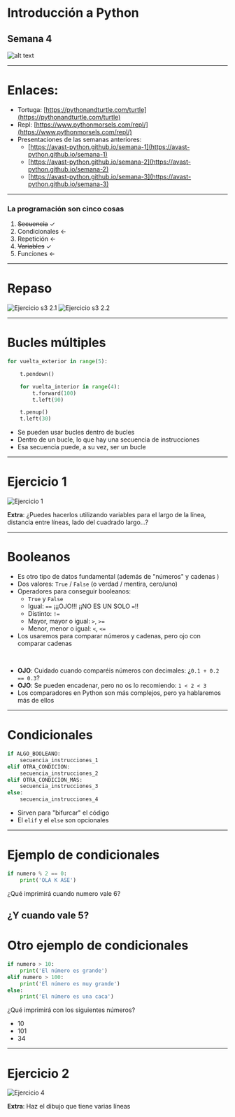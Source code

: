 

# Introducción a Python

## Semana 4
<!-- .element style="text-align:center" -->

![alt text](./img/logo2.png) <!-- .element style="margin-left: auto; margin-right: auto; display: block" -->

---

# Enlaces:


- Tortuga: [https://pythonandturtle.com/turtle](https://pythonandturtle.com/turtle)
- Repl: [https://www.pythonmorsels.com/repl/](https://www.pythonmorsels.com/repl/)
- Presentaciones de las semanas anteriores:
  - [https://avast-python.github.io/semana-1](https://avast-python.github.io/semana-1)
  - [https://avast-python.github.io/semana-2](https://avast-python.github.io/semana-2)
  - [https://avast-python.github.io/semana-3](https://avast-python.github.io/semana-3)


---

### La programación son cinco cosas

1. ~~Secuencia~~ ✓
2. Condicionales <-
3. Repetición <-
4. ~~Variables~~ ✓
5. Funciones <-

---

# Repaso

![Ejercicio s3 2.1](./img/ejercicio_s3_2_1.png) <!-- .element class="noborder center" -->
![Ejercicio s3 2.2](./img/ejercicio_s3_2_2.png) <!-- .element class="noborder center" -->


---

# Bucles múltiples

```python
for vuelta_exterior in range(5):

    t.pendown()

    for vuelta_interior in range(4):
        t.forward(100)
        t.left(90)

    t.penup()
    t.left(30)
```
<!-- .element style="font-size: 1em" -->

- Se pueden usar bucles dentro de bucles
- Dentro de un bucle, lo que hay una secuencia de instrucciones
- Esa secuencia puede, a su vez, ser un bucle

---

# Ejercicio 1

![Ejercicio 1](./img/ejercicio_s4_1.png) <!-- .element class="noborder center" -->

**Extra**: ¿Puedes hacerlos utilizando variables para el largo de la línea, distancia entre líneas, lado del cuadrado largo...?

---

# Booleanos

- Es otro tipo de datos fundamental (además de "números" y cadenas )
- Dos valores: `True` / `False` (o verdad / mentira, cero/uno)
- Operadores para conseguir booleanos:
  - `True` y `False`
  - Igual: `==` ¡¡¡OJO!!! ¡¡NO ES UN SOLO `=`!!
  - Distinto: `!=`
  - Mayor, mayor o igual: `>`, `>=`
  - Menor, menor o igual: `<`, `<=`
- Los usaremos para comparar números y cadenas, pero ojo con comparar cadenas

<br>

- **OJO**: Cuidado cuando comparéis números con decimales: ¿`0.1 + 0.2 == 0.3`?
- **OJO**: Se pueden encadenar, pero no os lo recomiendo: `1 < 2 < 3`
- Los comparadores en Python son más complejos, pero ya hablaremos más de ellos

---

# Condicionales

```python
if ALGO_BOOLEANO:
    secuencia_instrucciones_1
elif OTRA_CONDICION:
    secuencia_instrucciones_2
elif OTRA_CONDICION_MAS:
    secuencia_instrucciones_3
else:
    secuencia_instrucciones_4
```
<!-- .element style="font-size: 1em" -->

- Sirven para "bifurcar" el código
- El `elif` y el `else` son opcionales

---

# Ejemplo de condicionales

```python
if numero % 2 == 0:
    print('OLA K ASE')
```
<!-- .element style="font-size: 1em" -->

¿Qué imprimirá cuando numero vale 6?

¿Y cuando vale 5?
---

# Otro ejemplo de condicionales

```python
if numero > 10:
    print('El número es grande')
elif numero > 100:
    print('El número es muy grande')
else:
    print('El número es una caca')
```
<!-- .element style="font-size: 1em" -->

¿Qué imprimirá con los siguientes números?
- 10
- 101
- 34

---

# Ejercicio 2

![Ejercicio 4](./img/ejercicio_s4_2.png) <!-- .element class="noborder center" -->

**Extra**: Haz el dibujo que tiene varias líneas
